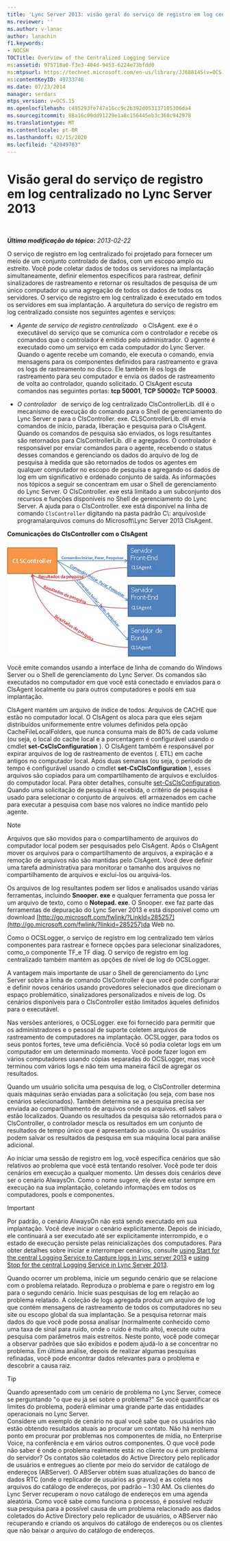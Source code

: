 ```yaml
---
title: 'Lync Server 2013: visão geral do serviço de registro em log centralizado'
ms.reviewer: ''
ms.author: v-lanac
author: lanachin
f1.keywords:
- NOCSH
TOCTitle: Overview of the Centralized Logging Service
ms:assetid: 975718a0-f3e3-404d-9453-6224e73bfdd0
ms:mtpsurl: https://technet.microsoft.com/en-us/library/JJ688145(v=OCS.15)
ms:contentKeyID: 49733746
ms.date: 07/23/2014
manager: serdars
mtps_version: v=OCS.15
ms.openlocfilehash: c485293fe747a16cc9c2b392d053137105306da4
ms.sourcegitcommit: 88a16c09dd91229e1a8c156445eb3c360c942978
ms.translationtype: MT
ms.contentlocale: pt-BR
ms.lasthandoff: 02/15/2020
ms.locfileid: "42049703"
---
```

<div data-xmlns="http://www.w3.org/1999/xhtml">

<div class="topic" data-xmlns="http://www.w3.org/1999/xhtml" data-msxsl="urn:schemas-microsoft-com:xslt" data-cs="http://msdn.microsoft.com/">

<div data-asp="http://msdn2.microsoft.com/asp">

# <a name="overview-of-the-centralized-logging-service-in-lync-server-2013"></a>Visão geral do serviço de registro em log centralizado no Lync Server 2013

</div>

<div id="mainSection">

<div id="mainBody">

<span> </span>

_**Última modificação do tópico:** 2013-02-22_

O serviço de registro em log centralizado foi projetado para fornecer um meio de um conjunto controlado de dados, com um escopo amplo ou estreito. Você pode coletar dados de todos os servidores na implantação simultaneamente, definir elementos específicos para rastrear, definir sinalizadores de rastreamento e retornar os resultados de pesquisa de um único computador ou uma agregação de todos os dados de todos os servidores. O serviço de registro em log centralizado é executado em todos os servidores em sua implantação. A arquitetura do serviço de registro em log centralizado consiste nos seguintes agentes e serviços:

  - *Agente de serviço de registro centralizado*   o ClsAgent. exe é o executável do serviço que se comunica com o controlador e recebe os comandos que o controlador é emitido pelo administrador. O agente é executado como um serviço em cada computador do Lync Server. Quando o agente recebe um comando, ele executa o comando, envia mensagens para os componentes definidos para rastreamento e grava os logs de rastreamento no disco. Ele também lê os logs de rastreamento para seu computador e envia os dados de rastreamento de volta ao controlador, quando solicitado. O ClsAgent escuta comandos nas seguintes portas: **tcp 50001**, **TCP 50002**e **TCP 50003**.

  - *O controlador*   de serviço de log centralizado ClsControllerLib. dll é o mecanismo de execução do comando para o Shell de gerenciamento do Lync Server e para o ClsController. exe. CLSControllerLib. dll envia comandos de início, parada, liberação e pesquisa para o ClsAgent. Quando os comandos de pesquisa são enviados, os logs resultantes são retornados para ClsControllerLib. dll e agregados. O controlador é responsável por enviar comandos para o agente, recebendo o status desses comandos e gerenciando os dados do arquivo de log de pesquisa à medida que são retornados de todos os agentes em qualquer computador no escopo de pesquisa e agregando os dados de log em um significativo e ordenado conjunto de saída. As informações nos tópicos a seguir se concentram em usar o Shell de gerenciamento do Lync Server. O ClsController. exe está limitado a um subconjunto dos recursos e funções disponíveis no Shell de gerenciamento do Lync Server. A ajuda para o ClsController. exe está disponível na linha de comando `ClsController` digitando na pasta padrão C\\: arquivos\\de programa\\arquivos comuns do Microsoft\\Lync Server 2013 ClsAgent.

**Comunicações do ClsController com o ClsAgent**

![Relação entre CLSController e CLSAgent.](images/JJ688145.68c90811-5cf9-4a84-95b7-ea9ffc61eac4(OCS.15).jpg "Relação entre CLSController e CLSAgent.")

Você emite comandos usando a interface de linha de comando do Windows Server ou o Shell de gerenciamento do Lync Server. Os comandos são executados no computador em que você está conectado e enviados para o ClsAgent localmente ou para outros computadores e pools em sua implantação.

ClsAgent mantém um arquivo de índice de todos. Arquivos de CACHE que estão no computador local. O ClsAgent os aloca para que eles sejam distribuídos uniformemente entre volumes definidos pela opção CacheFileLocalFolders, que nunca consuma mais de 80% de cada volume (ou seja, o local do cache local e a porcentagem é configurável usando o cmdlet **set-CsClsConfiguration** ). O ClsAgent também é responsável por expirar arquivos de log de rastreamento de eventos (. ETL) em cache antigos no computador local. Após duas semanas (ou seja, o período de tempo é configurável usando o cmdlet **set-CsClsConfiguration** ), esses arquivos são copiados para um compartilhamento de arquivos e excluídos do computador local. Para obter detalhes, consulte [set-CsClsConfiguration](https://docs.microsoft.com/powershell/module/skype/Set-CsClsConfiguration). Quando uma solicitação de pesquisa é recebida, o critério de pesquisa é usado para selecionar o conjunto de arquivos. etl armazenados em cache para executar a pesquisa com base nos valores no índice mantido pelo agente.

<div>


> [!NOTE]  
> Arquivos que são movidos para o compartilhamento de arquivos do computador local podem ser pesquisados pelo ClsAgent. Após o ClsAgent mover os arquivos para o compartilhamento de arquivos, a expiração e a remoção de arquivos não são mantidas pelo ClsAgent. Você deve definir uma tarefa administrativa para monitorar o tamanho dos arquivos no compartilhamento de arquivos e excluí-los ou arquivá-los.



</div>

Os arquivos de log resultantes podem ser lidos e analisados usando várias ferramentas, incluindo **Snooper. exe** e qualquer ferramenta que possa ler um arquivo de texto, como o **Notepad. exe**. O Snooper. exe faz parte das ferramentas de depuração do Lync Server 2013 e está disponível como um download [http://go.microsoft.com/fwlink/?LinkId=285257](http://go.microsoft.com/fwlink/?linkid=285257)da Web no.

Como o OCSLogger, o serviço de registro em log centralizado tem vários componentes para rastrear e fornece opções para selecionar sinalizadores, como\_o componente TF\_e TF diag. O serviço de registro em log centralizado também mantém as opções de nível de log do OCSLogger.

A vantagem mais importante de usar o Shell de gerenciamento do Lync Server sobre a linha de comando ClsController é que você pode configurar e definir novos cenários usando provedores selecionados que direcionam o espaço problemático, sinalizadores personalizados e níveis de log. Os cenários disponíveis para o ClsController estão limitados àqueles definidos para o executável.

Nas versões anteriores, o OCSLogger. exe foi fornecido para permitir que os administradores e o pessoal de suporte coletem arquivos de rastreamento de computadores na implantação. OCSLogger, para todos os seus pontos fortes, teve uma deficiência. Você só podia coletar logs em um computador em um determinado momento. Você pode fazer logon em vários computadores usando cópias separadas do OCSLogger, mas você terminou com vários logs e não tem uma maneira fácil de agregar os resultados.

Quando um usuário solicita uma pesquisa de log, o ClsController determina quais máquinas serão enviadas para a solicitação (ou seja, com base nos cenários selecionados). Também determina se a pesquisa precisa ser enviada ao compartilhamento de arquivos onde os arquivos. etl salvos estão localizados. Quando os resultados da pesquisa são retornados para o ClsController, o controlador mescla os resultados em um conjunto de resultados de tempo único que é apresentado ao usuário. Os usuários podem salvar os resultados da pesquisa em sua máquina local para análise adicional.

Ao iniciar uma sessão de registro em log, você especifica cenários que são relativos ao problema que você está tentando resolver. Você pode ter dois cenários em execução a qualquer momento. Um desses dois cenários deve ser o cenário AlwaysOn. Como o nome sugere, ele deve estar sempre em execução na sua implantação, coletando informações em todos os computadores, pools e componentes.

<div>


> [!IMPORTANT]  
> Por padrão, o cenário AlwaysOn não está sendo executado em sua implantação. Você deve iniciar o cenário explicitamente. Depois de iniciado, ele continuará a ser executado até ser explicitamente interrompido, e o estado de execução persiste pelas reinicializações dos computadores. Para obter detalhes sobre iniciar e interromper cenários, consulte <A href="lync-server-2013-using-start-for-the-centralized-logging-service-to-capture-logs.md">using Start for the central Logging Service to Capture logs in Lync server 2013</A> e <A href="lync-server-2013-using-stop-for-the-centralized-logging-service.md">using Stop for the central Logging Service in Lync Server 2013</A>.



</div>

Quando ocorrer um problema, inicie um segundo cenário que se relacione com o problema relatado. Reproduza o problema e pare o registro em log para o segundo cenário. Inicie suas pesquisas de log em relação ao problema relatado. A coleção de logs agregada produz um arquivo de log que contém mensagens de rastreamento de todos os computadores no seu site ou escopo global da sua implantação. Se a pesquisa retornar mais dados do que você pode possa analisar (normalmente conhecido como uma taxa de sinal para ruído, onde o ruído é muito alto), execute outra pesquisa com parâmetros mais estreitos. Neste ponto, você pode começar a observar padrões que são exibidos e podem ajudá-lo a se concentrar no problema. Em última análise, depois de realizar algumas pesquisas refinadas, você pode encontrar dados relevantes para o problema e descobrir a causa raiz.

<div>


> [!TIP]  
> Quando apresentado com um cenário de problema no Lync Server, comece se perguntando "o que eu já sei sobre o problema?" Se você quantificar os limites do problema, poderá eliminar uma grande parte das entidades operacionais no Lync Server.<BR>Considere um exemplo de cenário no qual você sabe que os usuários não estão obtendo resultados atuais ao procurar um contato. Não há nenhum ponto em procurar por problemas nos componentes de mídia, no Enterprise Voice, na conferência e em vários outros componentes. O que você pode não saber é onde o problema realmente está: no cliente ou é um problema do servidor? Os contatos são coletados do Active Directory pelo replicador de usuários e entregues ao cliente por meio do servidor de catálogo de endereços (ABServer). O ABServer obtém suas atualizações do banco de dados RTC (onde o replicador de usuários as gravou) e as coleta nos arquivos do catálogo de endereços, por padrão – 1:30 AM. Os clientes do Lync Server recuperam o novo catálogo de endereços em uma agenda aleatória. Como você sabe como funciona o processo, é possível reduzir sua pesquisa para a possível causa de um problema relacionado aos dados coletados do Active Directory pelo replicador de usuários, o ABServer não recuperando e criando os arquivos do catálogo de endereços ou os clientes que não baixar o arquivo do catálogo de endereços.



</div>

</div>

<span> </span>

</div>

</div>

</div>


